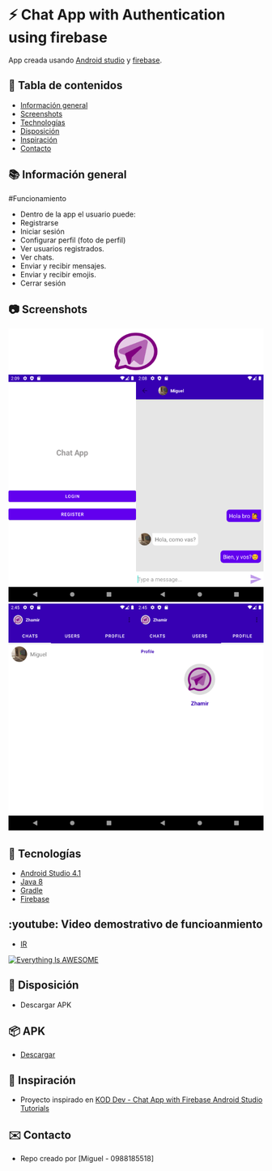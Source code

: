 # :zap: Chat App with Authentication using firebase

App creada usando [Android studio](https://developer.android.com/) y [firebase](https://firebase.google.com/docs).

## :page_facing_up: Tabla de contenidos

* [Información general](#general-info)
* [Screenshots](#screenshots)
* [Technologías](#technologias)
* [Disposición](#Disposición)
* [Inspiración](#inspiración)
* [Contacto](#contacto)

## :books: Información general

#Funcionamiento
* Dentro de la app el usuario puede:
* Registrarse
* Iniciar sesión
* Configurar perfil (foto de perfil)
* Ver usuarios registrados.
* Ver chats.
* Enviar y recibir mensajes.
* Enviar y recibir emojis.
* Cerrar sesión


## :camera: Screenshots

![first image](./tmp/ChatApp.png)
![other image](./tmp/ChatApp2.png)

## :signal_strength: Tecnologías

* [Android Studio 4.1](https://developer.android.com/)
* [Java 8](https://www.oracle.com/index.html)
* [Gradle](https://gradle.org/)
* [Firebase](https://firebase.google.com/docs)

## :youtube: Video demostrativo de funcioanmiento

* [IR](https://youtu.be/kBY2GcOcgps)

[![Everything Is AWESOME](https://photos.app.goo.gl/d1Xjbd3sXEAVW6N46)](https://www.youtube.com/watch?v=kBY2GcOcgps)

## :floppy_disk: Disposición

* Descargar APK

## 📦 APK

* [Descargar](https://epnecuador-my.sharepoint.com/:u:/g/personal/miguel_jurado_epn_edu_ec/EVxZ90ZPQ4dJmMnm0ryp0wwBiMm_8DR0LMqSVxR44iA88g?e=3TtGBN)

## :clap: Inspiración

* Proyecto inspirado en [KOD Dev - Chat App with Firebase Android Studio Tutorials](https://www.youtube.com/playlist?list=PLzLFqCABnRQftQQETzoVMuteXzNiXmnj8)

## :envelope: Contacto 

* Repo creado por [Miguel - 0988185518]
